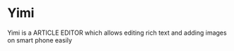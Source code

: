# Yimi
Yimi is a ARTICLE EDITOR which allows editing rich text and adding images on smart phone easily
